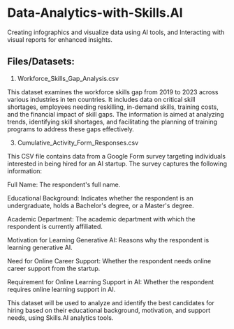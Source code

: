 # Data-Analytics-with-Skills.AI
Creating infographics and visualize data using AI tools, and Interacting with visual reports for enhanced insights.


## Files/Datasets: ##

1. Workforce_Skills_Gap_Analysis.csv
   
This dataset examines the workforce skills gap from 2019 to 2023 across various industries in ten countries. It includes data on critical skill shortages, employees needing reskilling, in-demand skills, training costs, and the financial impact of skill gaps. The information is aimed at analyzing trends, identifying skill shortages, and facilitating the planning of training programs to address these gaps effectively. 

3. Cumulative_Activity_Form_Responses.csv
   
This CSV file contains data from a Google Form survey targeting individuals interested in being hired for an AI startup. The survey captures the following information:

Full Name: The respondent's full name.

Educational Background: Indicates whether the respondent is an undergraduate, holds a Bachelor's degree, or a Master's degree.

Academic Department: The academic department with which the respondent is currently affiliated.

Motivation for Learning Generative AI: Reasons why the respondent is learning generative AI.

Need for Online Career Support: Whether the respondent needs online career support from the startup.

Requirement for Online Learning Support in AI: Whether the respondent requires online learning support in AI.

This dataset will be used to analyze and identify the best candidates for hiring based on their educational background, motivation, and support needs, using Skills.AI analytics tools.
